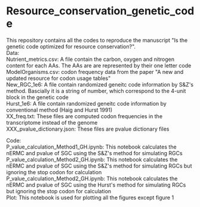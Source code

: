 # Resource_conservation_genetic_code
This repository contains all the codes to reproduce the manuscript "Is the genetic code optimized for resource conservation?".     
Data:  
Nutrient_metrics.csv: A file contain the carbon, oxygen and nitrogen content for each AAs. The AAs are are represented by their one letter code  
ModelOrganisms.csv: codon frequency data from the paper "A new and updated resource for codon usage tables"  
New_RGC_1e6: A file contain randomized geneitc code information by S&Z's method. Bascially it is a string of number, which correspond to the 4-unit block in the genetic code  
Hurst_1e6: A file contain randomized geneitc code information by conventional method (Haig and Hurst 1991)  
XX_freq.txt: These files are computed codon frequencies in the transcriptome instead of the genome  
XXX_pvalue_dictionary.json: These files are pvalue dictionary files  
  
Code:  
P_value_calculation_Method1_GH.ipynb: This notebook calculates the nERMC and pvalue of SGC using the S&Z's method for simulating RGCs  
P_value_calculation_Method2_GH.ipynb: This notebook calculates the nERMC and pvalue of SGC using the S&Z's method for simulating RGCs but ignoring the stop codon for calculation  
P_value_calculation_Method2_GH.ipynb: This notebook calculates the nERMC and pvalue of SGC using the Hurst's method for simulating RGCs but ignoring the stop codon for calculation  
Plot: This notebook is used for plotting all the figures except figure 1  

